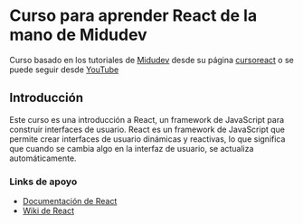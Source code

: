 

# Curso para aprender React de la mano de Midudev

Curso basado en los tutoriales de [Midudev](https://midu.dev/) desde su página [cursoreact](https://cursoreact.dev/) o se puede seguir desde [YouTube](https://youtube.com/playlist?list=PLUofhDIg_38q4D0xNWp7FEHOTcZhjWJ29&si=CJvMRn_18dUdpSNF)

## Introducción

Este curso es una introducción a React, un framework de JavaScript para construir interfaces de usuario. React es un framework de JavaScript que permite crear interfaces de usuario dinámicas y reactivas, lo que significa que cuando se cambia algo en la interfaz de usuario, se actualiza automáticamente.

### Links de apoyo

- [Documentación de React](https://es.react.dev/)
- [Wiki de React](https://www.reactjs.wiki/)
